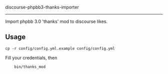 discourse-phpbb3-thanks-importer

------

Import phpbb 3.0 'thanks' mod to discourse likes.

## Usage ##

	cp -r config/config.yml.example config/config.yml

Fill your credentials, then

        bin/thanks_mod
